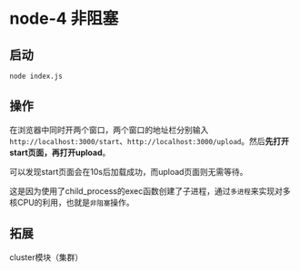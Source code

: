 # node-4 非阻塞

## 启动

```shell
node index.js
```

## 操作

在浏览器中同时开两个窗口，两个窗口的地址栏分别输入`http://localhost:3000/start`、`http://localhost:3000/upload`。然后**先打开start页面，再打开upload**。

可以发现start页面会在10s后加载成功，而upload页面则无需等待。

这是因为使用了child_process的exec函数创建了子进程，通过`多进程`来实现对多核CPU的利用，也就是`非阻塞`操作。

## 拓展

cluster模块（集群）
